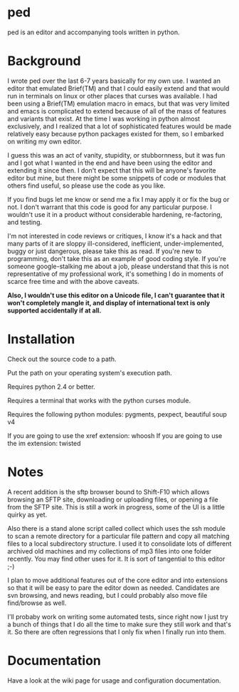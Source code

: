 ped
===

ped is an editor and accompanying tools written in python.


Background
==========

I wrote ped over the last 6-7 years basically for my own use. I wanted an editor that emulated Brief(TM) and that I could easily extend and that would run in terminals on linux or other places that curses was available. I had been using a Brief(TM) emulation macro in emacs, but that was very limited and emacs is complicated to extend because of all of the mass of features and variants that exist. At the time I was working in python almost exclusively, and I realized that a lot of sophisticated features would be made relatively easy because python packages existed for them, so I embarked on writing my own editor.

I guess this was an act of vanity, stupidity, or stubbornness, but it was fun and I got what I wanted in the end and have been using the editor and extending it since then. I don't expect that this will be anyone's favorite editor but mine, but there might be some snippets of code or modules that others find useful, so please use the code as you like.

If you find bugs let me know or send me a fix I may apply it or fix the bug or not. I don't warrant that this code is good for any particular purpose. I wouldn't use it in a product without considerable hardening, re-factoring, and testing. 

I'm not interested in code reviews or critiques, I know it's a hack and that many parts of it are sloppy ill-considered, inefficient, under-implemented, buggy or just dangerous, please take this as read. If you're new to programming, don't take this as an example of good coding style. If you're someone google-stalking me about a job, please understand that this is not representative of my professional work, it's something I do in moments of scarce free time and with the above caveats.

**Also, I wouldn't use this editor on a Unicode file, I can't guarantee that it won't completely mangle it, and display of international text is only supported accidentally if at all.**

Installation
============

Check out the source code to a path.

Put the path on your operating system's execution path.

Requires python 2.4 or better.

Requires a terminal that works with the python curses module.

Requires the following python modules: pygments, pexpect, beautiful soup v4

If you are going to use the xref extension: whoosh
If you are going to use the im extension: twisted

Notes
=====

A recent addition is the sftp browser bound to Shift-F10 which allows browsing an SFTP site, downloading or uploading files, or opening a file from the SFTP site. This is still a work in progress, some of the UI is a little quirky as yet.

Also there is a stand alone script called collect which uses the ssh module to scan a remote directory for a particular file pattern and copy all matching files to a local subdirectory structure. I used it to consolidate lots of different archived old machines and my collections of mp3 files into one folder recently. You may find other uses for it. It is sort of tangential to this editor ;-)

I plan to move additional features out of the core editor and into extensions so that it will be easy to pare the editor down as needed. Candidates are svn browsing, and news reading, but I could probably also move file find/browse as well.

I'll probaby work on writing some automated tests, since right now I just try a bunch of things that I do all the time to make sure they still work and that's it. So there are often regressions that I only fix when I finally run into them.

Documentation
=============

Have a look at the wiki page for usage and configuration documentation.
